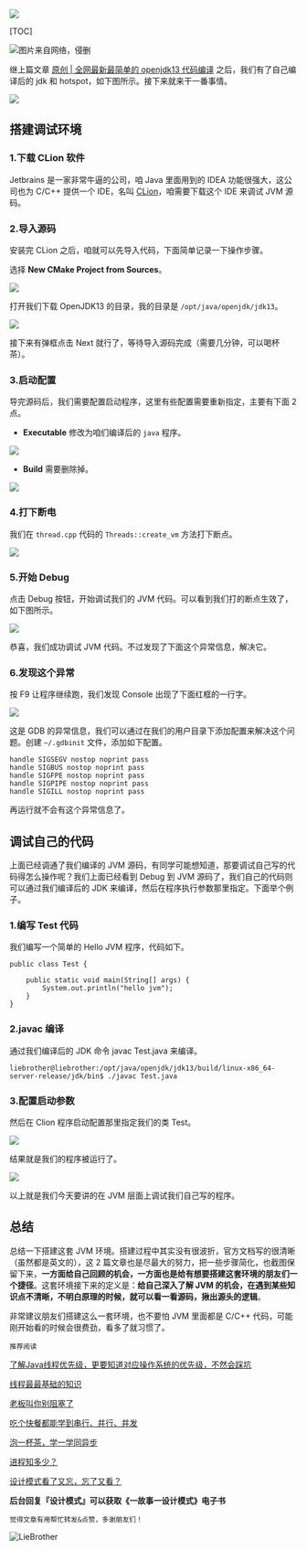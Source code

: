 ![](https://img.hacpai.com/bing/20190309.jpg?imageView2/1/w/960/h/520/interlace/1/q/100) 

[TOC]


![图片来自网络，侵删](http://www.liebrother.com/upload/6f0d236c9bc14e0c92064942c957044a_Dukenocoffeecup768x531.jpg) 

继上篇文章 [原创 | 全网最新最简单的 openjdk13 代码编译](http://www.liebrother.com/openjdk13_build) 之后，我们有了自己编译后的 jdk 和 hotspot，如下图所示。接下来就来干一番事情。

![](http://www.liebrother.com/upload/4cb1057c29624944bc48ac10eb833ab0_2001.jpg) 

## 搭建调试环境

### 1.下载 CLion 软件

Jetbrains 是一家非常牛逼的公司，咱 Java 里面用到的 IDEA 功能很强大，这公司也为 C/C++ 提供一个 IDE，名叫 [CLion](https://www.jetbrains.com/clion/)，咱需要下载这个 IDE 来调试 JVM 源码。

### 2.导入源码

安装完 CLion 之后，咱就可以先导入代码，下面简单记录一下操作步骤。

选择 **New CMake Project from Sources**。

![](http://www.liebrother.com/upload/bc787524beab41a1b49ae1959fa56b81_2002.jpg) 

打开我们下载 OpenJDK13 的目录，我的目录是 `/opt/java/openjdk/jdk13`。

![](http://www.liebrother.com/upload/536c6bcde8dc45de9676084e54522855_2003.jpg) 

接下来有弹框点击 Next 就行了，等待导入源码完成（需要几分钟，可以喝杯茶）。

### 3.启动配置

导完源码后，我们需要配置启动程序，这里有些配置需要重新指定，主要有下面 2 点。

* **Executable** 修改为咱们编译后的 `java` 程序。

![](http://www.liebrother.com/upload/ed248abe3d874d24ab13c24150c8ed75_2004.jpg) 

* **Build** 需要删除掉。

![](http://www.liebrother.com/upload/5cd2ca1bf30b4c0b80685ea4952833c1_2005.jpg) 

### 4.打下断电

我们在 `thread.cpp` 代码的 `Threads::create_vm` 方法打下断点。

![](http://www.liebrother.com/upload/c204498143ad4ce5968006f5d1901a73_2006.jpg) 

### 5.开始 Debug

点击 Debug 按钮，开始调试我们的 JVM 代码。可以看到我们打的断点生效了，如下图所示。

![](http://www.liebrother.com/upload/5426d08d04be414997a4844738da7094_2007.jpg) 

恭喜，我们成功调试 JVM 代码。不过发现了下面这个异常信息，解决它。

### 6.发现这个异常

按 F9 让程序继续跑，我们发现 Console 出现了下面红框的一行字。

![](http://www.liebrother.com/upload/d763a59ed1ef48ce93d71599a24e2e1c_2008.jpg) 

这是 GDB 的异常信息，我们可以通过在我们的用户目录下添加配置来解决这个问题。创建 `~/.gdbinit` 文件，添加如下配置。

```
handle SIGSEGV nostop noprint pass
handle SIGBUS nostop noprint pass
handle SIGFPE nostop noprint pass
handle SIGPIPE nostop noprint pass
handle SIGILL nostop noprint pass
```

再运行就不会有这个异常信息了。

## 调试自己的代码

上面已经调通了我们编译的 JVM 源码，有同学可能想知道，那要调试自己写的代码得怎么操作呢？我们上面已经看到 Debug 到 JVM 源码了，我们自己的代码则可以通过我们编译后的 JDK 来编译，然后在程序执行参数那里指定。下面举个例子。

### 1.编写 Test 代码

我们编写一个简单的 Hello JVM 程序，代码如下。
```
public class Test {

    public static void main(String[] args) {
        System.out.println("hello jvm");
    }
}
```

### 2.javac 编译

通过我们编译后的 JDK 命令 javac Test.java 来编译。

```
liebrother@liebrother:/opt/java/openjdk/jdk13/build/linux-x86_64-server-release/jdk/bin$ ./javac Test.java
```

### 3.配置启动参数

然后在 Clion 程序启动配置那里指定我们的类 Test。

![](http://www.liebrother.com/upload/6990aa20b0c146dea1703e3dad8d5215_2009.jpg) 

结果就是我们的程序被运行了。

![](http://www.liebrother.com/upload/bc707088373347a59979915b26fa281c_20010.jpg) 

以上就是我们今天要讲的在 JVM 层面上调试我们自己写的程序。

## 总结

总结一下搭建这套 JVM 环境。搭建过程中其实没有很波折，官方文档写的很清晰（虽然都是英文的），这 2 篇文章也是尽最大的努力，把一些步骤简化，也截图保留下来，**一方面给自己回顾的机会，一方面也是给有想要搭建这套环境的朋友们一个捷径**。这套环境接下来的定义是：**给自己深入了解 JVM 的机会，在遇到某些知识点不清晰，不明白原理的时候，就可以看一看源码，揪出源头的逻辑**。

非常建议朋友们搭建这么一套环境，也不要怕 JVM 里面都是 C/C++ 代码，可能刚开始看的时候会很费劲，看多了就习惯了。


`推荐阅读`

[了解Java线程优先级，更要知道对应操作系统的优先级，不然会踩坑](https://mp.weixin.qq.com/s/Fh8d9ITNhvwYlfF2kY8P-g)

[线程最最基础的知识](https://mp.weixin.qq.com/s/NSlEeXMK22-clfDv44h60w)

[老板叫你别阻塞了](https://mp.weixin.qq.com/s/cIj_uzT6gZjROO44rNFHFQ)

[吃个快餐都能学到串行、并行、并发](https://mp.weixin.qq.com/s/Euc2NKvK_TsqvcT-DWpD5A)

[泡一杯茶，学一学同异步](https://mp.weixin.qq.com/s/yWqFw_S7suYpqszuJFDsGg)

[进程知多少？](https://mp.weixin.qq.com/s/HJIVxnzyDesYPGGyJsaFyQ)

[设计模式看了又忘，忘了又看？](https://mp.weixin.qq.com/s/WiPwb7AyVlxyr1_kYXt96w)

**后台回复『设计模式』可以获取《一故事一设计模式》电子书**

`觉得文章有用帮忙转发&点赞，多谢朋友们！`

  ![LieBrother](http://www.liebrother.com/upload/c50a23a8826d45a7b66b3be24c89205e_.jpg)